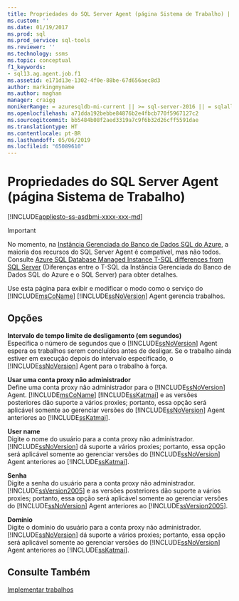 ```yaml
---
title: Propriedades do SQL Server Agent (página Sistema de Trabalho) | Microsoft Docs
ms.custom: ''
ms.date: 01/19/2017
ms.prod: sql
ms.prod_service: sql-tools
ms.reviewer: ''
ms.technology: ssms
ms.topic: conceptual
f1_keywords:
- sql13.ag.agent.job.f1
ms.assetid: e171d13e-1302-4f0e-88be-67d656aec8d3
author: markingmyname
ms.author: maghan
manager: craigg
monikerRange: = azuresqldb-mi-current || >= sql-server-2016 || = sqlallproducts-allversions
ms.openlocfilehash: a71dda192bebbe84876b2e4fbcb770f5967127c2
ms.sourcegitcommit: bb5484b08f2aed3319a7c9f6b32d26cff5591dae
ms.translationtype: HT
ms.contentlocale: pt-BR
ms.lasthandoff: 05/06/2019
ms.locfileid: "65089610"
---
```

# <a name="sql-server-agent-properties-job-system-page"></a>Propriedades do SQL Server Agent (página Sistema de Trabalho)
[!INCLUDE[appliesto-ss-asdbmi-xxxx-xxx-md](../../includes/appliesto-ss-asdbmi-xxxx-xxx-md.md)]

> [!IMPORTANT]  
> No momento, na [Instância Gerenciada do Banco de Dados SQL do Azure](https://docs.microsoft.com/azure/sql-database/sql-database-managed-instance), a maioria dos recursos do SQL Server Agent é compatível, mas não todos. Consulte [Azure SQL Database Managed Instance T-SQL differences from SQL Server](https://docs.microsoft.com/azure/sql-database/sql-database-managed-instance-transact-sql-information#sql-server-agent) (Diferenças entre o T-SQL da Instância Gerenciada do Banco de Dados SQL do Azure e o SQL Server) para obter detalhes.

Use esta página para exibir e modificar o modo como o serviço do [!INCLUDE[msCoName](../../includes/msconame_md.md)] [!INCLUDE[ssNoVersion](../../includes/ssnoversion-md.md)] Agent gerencia trabalhos.  
  
## <a name="options"></a>Opções  
**Intervalo de tempo limite de desligamento (em segundos)**  
Especifica o número de segundos que o [!INCLUDE[ssNoVersion](../../includes/ssnoversion-md.md)] Agent espera os trabalhos serem concluídos antes de desligar. Se o trabalho ainda estiver em execução depois do intervalo especificado, o [!INCLUDE[ssNoVersion](../../includes/ssnoversion-md.md)] Agent para o trabalho à força.  
  
**Usar uma conta proxy não administrador**  
Define uma conta proxy não administrador para o [!INCLUDE[ssNoVersion](../../includes/ssnoversion-md.md)] Agent. [!INCLUDE[msCoName](../../includes/msconame_md.md)] [!INCLUDE[ssKatmai](../../includes/sskatmai_md.md)] e as versões posteriores dão suporte a vários proxies; portanto, essa opção será aplicável somente ao gerenciar versões do [!INCLUDE[ssNoVersion](../../includes/ssnoversion-md.md)] Agent anteriores ao [!INCLUDE[ssKatmai](../../includes/sskatmai_md.md)].  
  
**User name**  
Digite o nome do usuário para a conta proxy não administrador. [!INCLUDE[ssNoVersion](../../includes/ssnoversion-md.md)] dá suporte a vários proxies; portanto, essa opção será aplicável somente ao gerenciar versões do [!INCLUDE[ssNoVersion](../../includes/ssnoversion-md.md)] Agent anteriores ao [!INCLUDE[ssKatmai](../../includes/sskatmai_md.md)].  
  
**Senha**  
Digite a senha do usuário para a conta proxy não administrador. [!INCLUDE[ssVersion2005](../../includes/ssversion2005-md.md)] e as versões posteriores dão suporte a vários proxies; portanto, essa opção será aplicável somente ao gerenciar versões do [!INCLUDE[ssNoVersion](../../includes/ssnoversion-md.md)] Agent anteriores ao [!INCLUDE[ssVersion2005](../../includes/ssversion2005-md.md)].  
  
**Domínio**  
Digite o domínio do usuário para a conta proxy não administrador. [!INCLUDE[ssNoVersion](../../includes/ssnoversion-md.md)] dá suporte a vários proxies; portanto, essa opção será aplicável somente ao gerenciar versões do [!INCLUDE[ssNoVersion](../../includes/ssnoversion-md.md)] Agent anteriores ao [!INCLUDE[ssKatmai](../../includes/sskatmai_md.md)].  
  
## <a name="see-also"></a>Consulte Também  
[Implementar trabalhos](../../ssms/agent/implement-jobs.md)  
  
